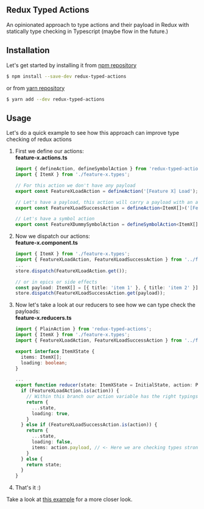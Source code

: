 ## Redux Typed Actions

An opinionated approach to type actions and their payload in Redux with statically type checking in Typescript (maybe flow in the future.)

## Installation
Let's get started by installing it from [npm repository](https://www.npmjs.com/package/redux-typed-actions)
```sh
$ npm install --save-dev redux-typed-actions
```
or from [yarn repository](https://yarnpkg.com/en/package/redux-typed-actions)
```sh
$ yarn add --dev redux-typed-actions
```

## Usage
Let's do a quick example to see how this approach can improve type checking of redux actions

1. First we define our actions:  
    **feature-x.actions.ts**
    ```ts
    import { defineAction, defineSymbolAction } from 'redux-typed-actions';
    import { ItemX } from './feature-x.types';

    // For this action we don't have any payload
    export const FeatureXLoadAction = defineAction('[Feature X] Load');

    // Let's have a payload, this action will carry a payload with an array of ItemX type
    export const FeatureXLoadSuccessAction = defineAction<ItemX[]>('[Feature X] Load Success');

    // Let's have a symbol action
    export const FeatureXDummySymbolAction = defineSymbolAction<ItemX[]>('[Feature X] Dummy Started');
    ```

2. Now we dispatch our actions:  
    **feature-x.component.ts**
    ```ts
    import { ItemX } from './feature-x.types';
    import { FeatureXLoadAction, FeatureXLoadSuccessAction } from '../feature-x.actions';
    ...
    store.dispatch(FeatureXLoadAction.get());

    // or in epics or side effects
    const payload: ItemX[] = [{ title: 'item 1' }, { title: 'item 2' }];
    store.dispatch(FeatureXLoadSuccessAction.get(payload));
    ```

3. Now let's take a look at our reducers to see how we can type check the payloads:  
   **feature-x.reducers.ts**
   ```ts
   import { PlainAction } from 'redux-typed-actions';
   import { ItemX } from './feature-x.types';
   import { FeatureXLoadAction, FeatureXLoadSuccessAction } from '../feature-x.actions';

   export interface ItemXState {
     items: ItemX[];
     loading: boolean;
   }

   ...
   export function reducer(state: ItemXState = InitialState, action: PlainAction): ItemXState {
     if (FeatureXLoadAction.is(action)) {
       // Within this branch our action variable has the right typings
       return {
         ...state,
         loading: true,
       }
     } else if (FeatureXLoadSuccessAction.is(action)) {
       return {
         ...state,
         loading: false,
         items: action.payload, // <- Here we are checking types strongly :)
       }
     } else {
       return state;
     }
   }
   ```

4. That's it :)


Take a look at [this example](https://stackblitz.com/edit/redux-typed-actions-example) for a more closer look.
